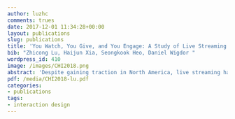 ```yaml
---
author: luzhc
comments: trues
date: 2017-12-01 11:34:28+00:00
layout: publications
slug: publications
title: 'You Watch, You Give, and You Engage: A Study of Live Streaming Practices in China (To appear in CHI 2018)'
bib: "Zhicong Lu, Haijun Xia, Seongkook Heo, Daniel Wigdor "
wordpress_id: 410
image: /images/CHI2018.png
abstract: 'Despite gaining traction in North America, live streaming has not reached the popularity it has in China, where live streaming has a tremendous impact on the social behaviors of users. To better understand this socio-technological phenomenon, we conducted a mixed methods study of live streaming practices in China. We present the results of an online survey of 527 live streaming users, focusing on their broadcasting or viewing practices and the experiences they find most engaging. We also interviewed 14 active users to further explore their motivations and experiences. Our data revealed the different categories of content that was broadcasted and how varying aspects of this content engaged viewers. We gained insight into the role reward systems and fan group-chat play in engaging users, while also found evidence that both viewers and streamers desire deeper channels and mechanisms for interaction in addition to the commenting, gifting, and fan groups that are available today.'
pdf: /media/CHI2018-lu.pdf
categories:
- publications
tags:
- interaction design
---
```

